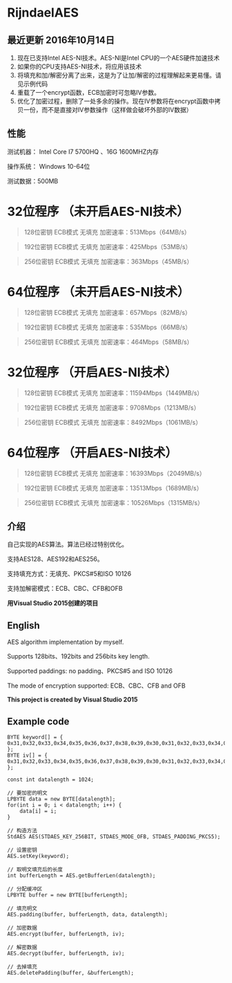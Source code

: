 # RijndaelAES
## 最近更新 2016年10月14日 ##
1. 现在已支持Intel AES-NI技术。AES-NI是Intel CPU的一个AES硬件加速技术
2. 如果你的CPU支持AES-NI技术，将应用该技术
3. 将填充和加/解密分离了出来，这是为了让加/解密的过程理解起来更易懂。请见示例代码
4. 重载了一个encrypt函数，ECB加密时可忽略IV参数。
5. 优化了加密过程，删除了一处多余的操作。现在IV参数将在encrypt函数中拷贝一份，而不是直接对IV参数操作（这样做会破坏外部的IV数据）

## 性能 ##
测试机器： Intel Core I7 5700HQ 、16G 1600MHZ内存

操作系统： Windows 10-64位

测试数据：500MB

# 32位程序 （未开启AES-NI技术） #


> 128位密钥 ECB模式 无填充 加密速率：513Mbps（64MB/s）



> 192位密钥 ECB模式 无填充 加密速率：425Mbps（53MB/s）



> 256位密钥 ECB模式 无填充 加密速率：363Mbps（45MB/s）

# 64位程序 （未开启AES-NI技术） #


> 128位密钥 ECB模式 无填充 加密速率：657Mbps（82MB/s）



> 192位密钥 ECB模式 无填充 加密速率：535Mbps（66MB/s）



> 256位密钥 ECB模式 无填充 加密速率：464Mbps（58MB/s）

# 32位程序 （开启AES-NI技术） #


> 128位密钥 ECB模式 无填充 加密速率：11594Mbps（1449MB/s）



> 192位密钥 ECB模式 无填充 加密速率：9708Mbps（1213MB/s）



> 256位密钥 ECB模式 无填充 加密速率：8492Mbps（1061MB/s）

# 64位程序 （开启AES-NI技术） #


> 128位密钥 ECB模式 无填充 加密速率：16393Mbps（2049MB/s）



> 192位密钥 ECB模式 无填充 加密速率：13513Mbps（1689MB/s）



> 256位密钥 ECB模式 无填充 加密速率：10526Mbps（1315MB/s）

## 介绍 ##
自己实现的AES算法。算法已经过特别优化。

支持AES128、AES192和AES256。

支持填充方式：无填充、PKCS#5和ISO 10126

支持加解密模式：ECB、CBC、CFB和OFB

**用Visual Studio 2015创建的项目**
## English ##

AES algorithm implementation by myself.

Supports 128bits、192bits and 256bits key length.

Supported paddings: no padding、PKCS#5 and ISO 10126

The mode of encryption supported: ECB、CBC、CFB and OFB

**This project is created by Visual Studio 2015**
## Example code ##
	BYTE keyword[] = { 0x31,0x32,0x33,0x34,0x35,0x36,0x37,0x38,0x39,0x30,0x31,0x32,0x33,0x34,0x35,0x36,0x30,0x31,0x32,0x33,0x34,0x35,0x36,0x37,0x30,0x31,0x32,0x33,0x34,0x35,0x36,0x37 };
	BYTE iv[] = { 0x31,0x32,0x33,0x34,0x35,0x36,0x37,0x38,0x39,0x30,0x31,0x32,0x33,0x34,0x35,0x36 };

	const int datalength = 1024;

	// 要加密的明文
	LPBYTE data = new BYTE[datalength];
	for(int i = 0; i < datalength; i++) {
		data[i] = i;
	}

	// 构造方法
	StdAES AES(STDAES_KEY_256BIT, STDAES_MODE_OFB, STDAES_PADDING_PKCS5);

	// 设置密钥
	AES.setKey(keyword);

	// 取明文填充后的长度
	int bufferLength = AES.getBufferLen(datalength);

	// 分配缓冲区
	LPBYTE buffer = new BYTE[bufferLength];

	// 填充明文
	AES.padding(buffer, bufferLength, data, datalength);

	// 加密数据
	AES.encrypt(buffer, bufferLength, iv);

	// 解密数据
	AES.decrypt(buffer, bufferLength, iv);

	// 去掉填充
	AES.deletePadding(buffer, &bufferLength);
